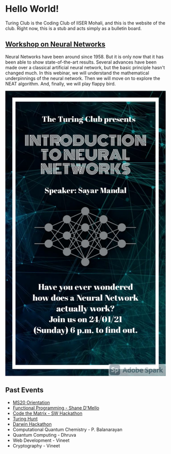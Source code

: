 # Hello World!

Turing Club is the Coding Club of IISER Mohali, and this is the website of the club. Right now, this is a stub and acts simply as a bulletin board.

## [Workshop on Neural Networks](events/nn.md)

Neural Networks have been around since 1958. But it is only now that it has been able to show state-of-the-art results. Several advances have been made over a classical artificial neural network, but the basic principle hasn't changed much. In this webinar, we will understand the mathematical underpinnings of the neural network. Then we will move on to explore the NEAT algorithm. And, finally, we will play flappy bird.

![Neural Networks](events/resources/Neural%20Network.jpeg)

## Past Events

- [MS20 Orientation](orientation/orientation.html)
- [Functional Programming - Shane D'Mello](./events/func.md)
- [Code the Matrix - SW Hackathon](https://iiserm.github.io/schrodinger-week/code-the-matrix)
- [Turing Hunt](https://iiserm.github.io/turing-hunt/)
- [Darwin Hackathon](https://iiserm.github.io/Darwin-Hackathon)
- Computational Quantum Chemistry - P. Balanarayan
- Quantum Computing - Dhruva
- Web Development - Vineet
- Cryptography - Vineet
